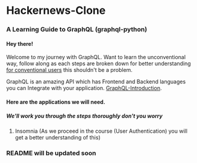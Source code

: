 # Hackernews-Clone

### A Learning Guide to GraphQL (graphql-python)

#### Hey there!
Welcome to my journey with GraphQL. Want to learn the unconventional way, follow along as each steps are broken down for better understanding
[for conventional users](https://www.howtographql.com/graphql-python/0-introduction/) this shouldn't be a problem.


GraphQL is an amazing API which has Frontend and Backend languages you can Integrate with your application. [GraphQL-Introduction](https://www.howtographql.com/basics/0-introduction/).
#### Here are the applications we will need. 
##### We'll work you through the steps thoroughly don't you worry

1. Insomnia (As we proceed in the course (User Authentication) you will get a better understanding of this)


### README will be updated soon
